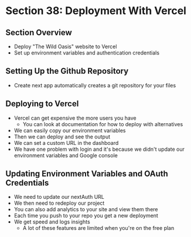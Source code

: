# Section 38: Deployment With Vercel 

## Section Overview 
- Deploy "The Wild Oasis" website to Vercel 
- Set up environment variables and authentication credentials 

## Setting Up the Github Repository
- Create next app automatically creates a git repository for your files 

## Deploying to Vercel 
- Vercel can get expensive the more users you have 
  - You can look at documentation for how to deploy with alternatives 
- We can easily copy our environment variables 
- Then we can deploy and see the output 
- We can set a custom URL in the dashboard 
- We have one problem with login and it's because we didn't update our environment variables and Google console 

## Updating Environment Variables and OAuth Credentials 
- We need to update our nextAuth URL 
- We then need to redeploy our project 
- You can also add analytics to your site and view them there 
- Each time you push to your repo you get a new deployment 
- We get speed and logs insights 
  - A lot of these features are limited when you're on the free plan 